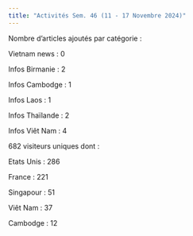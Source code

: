 ```yaml
---
title: "Activités Sem. 46 (11 - 17 Novembre 2024)"
---
```

Nombre d’articles ajoutés par catégorie :

Vietnam news : 0

Infos Birmanie : 2

Infos Cambodge : 1

Infos Laos : 1

Infos Thaïlande : 2

Infos Viêt Nam : 4

682 visiteurs uniques dont :

Etats Unis : 286

France : 221

Singapour : 51

Viêt Nam : 37

Cambodge : 12